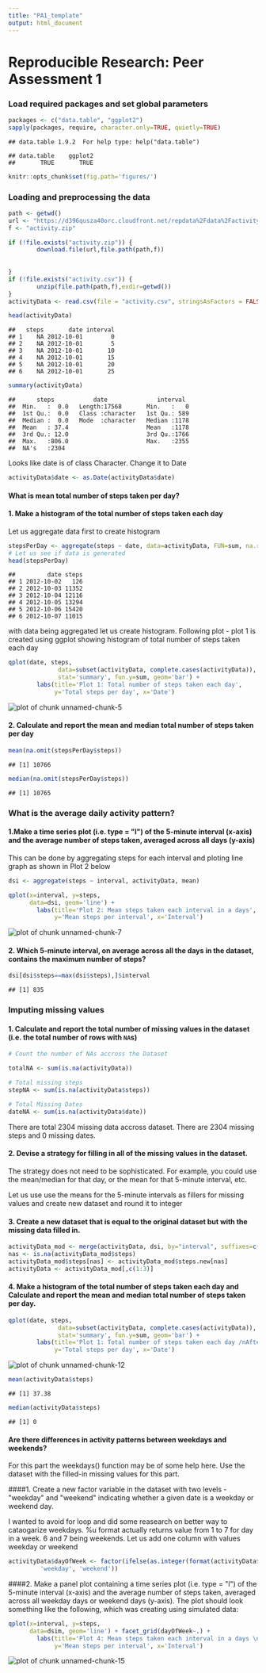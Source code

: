 ```yaml
---
title: "PA1_template"
output: html_document
---
```


# Reproducible Research: Peer Assessment 1
### Load required packages and set global parameters

```r
packages <- c("data.table", "ggplot2")
sapply(packages, require, character.only=TRUE, quietly=TRUE)
```

```
## data.table 1.9.2  For help type: help("data.table")
```

```
## data.table    ggplot2 
##       TRUE       TRUE
```

```r
knitr::opts_chunk$set(fig.path='figures/')
```




### Loading and preprocessing the data

```r
path <- getwd()
url <- "https://d396qusza40orc.cloudfront.net/repdata%2Fdata%2Factivity.zip"
f <- "activity.zip"

if (!file.exists("activity.zip")) {
        download.file(url,file.path(path,f))
        
         
}
if (!file.exists("activity.csv")) {
        unzip(file.path(path,f),exdir=getwd())
}
activityData <- read.csv(file = "activity.csv", stringsAsFactors = FALSE)

head(activityData)
```

```
##   steps       date interval
## 1    NA 2012-10-01        0
## 2    NA 2012-10-01        5
## 3    NA 2012-10-01       10
## 4    NA 2012-10-01       15
## 5    NA 2012-10-01       20
## 6    NA 2012-10-01       25
```

```r
summary(activityData)
```

```
##      steps           date              interval   
##  Min.   :  0.0   Length:17568       Min.   :   0  
##  1st Qu.:  0.0   Class :character   1st Qu.: 589  
##  Median :  0.0   Mode  :character   Median :1178  
##  Mean   : 37.4                      Mean   :1178  
##  3rd Qu.: 12.0                      3rd Qu.:1766  
##  Max.   :806.0                      Max.   :2355  
##  NA's   :2304
```

Looks like date is of class Character. Change it to Date


```r
activityData$date <- as.Date(activityData$date)
```

#### What is mean total number of steps taken per day?
#### 1. Make a histogram of the total number of steps taken each day
Let us aggregate data first to create histogram


```r
stepsPerDay <- aggregate(steps ~ date, data=activityData, FUN=sum, na.rm=TRUE)
# Let us see if data is generated
head(stepsPerDay)
```

```
##         date steps
## 1 2012-10-02   126
## 2 2012-10-03 11352
## 3 2012-10-04 12116
## 4 2012-10-05 13294
## 5 2012-10-06 15420
## 6 2012-10-07 11015
```
with data being aggregated let us create histogram. Following plot - plot 1 is created using ggplot showing histogram of total number of steps taken each day


```r
qplot(date, steps,
              data=subset(activityData, complete.cases(activityData)),
              stat='summary', fun.y=sum, geom='bar') +
        labs(title='Plot 1: Total number of steps taken each day',
             y='Total steps per day', x='Date')
```

![plot of chunk unnamed-chunk-5](figures/unnamed-chunk-5.png) 

#### 2. Calculate and report the **mean** and **median** total number of steps taken per day

```r
mean(na.omit(stepsPerDay$steps))
```

```
## [1] 10766
```

```r
median(na.omit(stepsPerDay$steps))
```

```
## [1] 10765
```



### What is the average daily activity pattern?
#### 1.Make a time series plot (i.e. type = "l") of the 5-minute interval (x-axis) and the average number of steps taken, averaged across all days (y-axis)
This can be done by aggregating steps for each interval and ploting line graph as shown in Plot 2 below

```r
dsi <- aggregate(steps ~ interval, activityData, mean)

qplot(x=interval, y=steps,
      data=dsi, geom='line') +
        labs(title='Plot 2: Mean steps taken each interval in a days',
             y='Mean steps per interval', x='Interval')
```

![plot of chunk unnamed-chunk-7](figures/unnamed-chunk-7.png) 

#### 2. Which 5-minute interval, on average across all the days in the dataset, contains the maximum number of steps?


```r
dsi[dsi$steps==max(dsi$steps),]$interval
```

```
## [1] 835
```

### Imputing missing values
#### 1. Calculate and report the total number of missing values in the dataset (i.e. the total number of rows with `NA`s)

```r
# Count the number of NAs accross the Dataset

totalNA <- sum(is.na(activityData))
```

```r
# Total missing steps
stepNA <- sum(is.na(activityData$steps))

# Total Missing Dates
dateNA <- sum(is.na(activityData$date))
```
There are total 2304 missing data accross dataset. There are 2304 missing steps and 0 missing dates.

#### 2. Devise a strategy for filling in all of the missing values in the dataset.

The strategy does not need to be sophisticated. For example, you could use the mean/median for that day, or the mean for that 5-minute interval, etc.

Let us use use the means for the 5-minute intervals as fillers for missing values and create new dataset and round it to integer



#### 3. Create a new dataset that is equal to the original dataset but with the missing data filled in.



```r
activityData_mod <- merge(activityData, dsi, by="interval", suffixes=c("",".new"))
nas <- is.na(activityData_mod$steps)
activityData_mod$steps[nas] <- activityData_mod$steps.new[nas]
activityData <- activityData_mod[,c(1:3)]
```


#### 4. Make a histogram of the total number of steps taken each day and Calculate and report the mean and median total number of steps taken per day. 

```r
qplot(date, steps,
              data=subset(activityData, complete.cases(activityData)),
              stat='summary', fun.y=sum, geom='bar') +
        labs(title='Plot 1: Total number of steps taken each day /nAfter replacing NAs',
             y='Total steps per day', x='Date')
```

![plot of chunk unnamed-chunk-12](figures/unnamed-chunk-12.png) 

```r
mean(activityData$steps)
```

```
## [1] 37.38
```

```r
median(activityData$steps)
```

```
## [1] 0
```



#### Are there differences in activity patterns between weekdays and weekends?
For this part the weekdays() function may be of some help here. Use the dataset with the filled-in missing values for this part.

####1. Create a new factor variable in the dataset with two levels - "weekday" and "weekend" indicating whether a given date is a weekday or weekend day.

I wanted to avoid for loop and did some reasearch on better way to cataogarize weekdays. %u format actually returns value from 1 to 7 for day in a week. 6 and 7 being weekends. Let us add one column with values weekday or weekend


```r
activityData$dayOfWeek <- factor(ifelse(as.integer(format(activityData$date, format = '%u')) %in% c(1:5),
         'weekday', 'weekend'))
```
####2. Make a panel plot containing a time series plot (i.e. type = "l") of the 5-minute interval (x-axis) and the average number of steps taken, averaged across all weekday days or weekend days (y-axis). The plot should look something like the following, which was creating using simulated data:




```r
qplot(x=interval, y=steps,
      data=dsim, geom='line') + facet_grid(dayOfWeek~.) +
        labs(title='Plot 4: Mean steps taken each interval in a days \n factored by weekdays and Weekends',
             y='Mean steps per interval', x='Interval')
```

![plot of chunk unnamed-chunk-15](figures/unnamed-chunk-15.png) 



